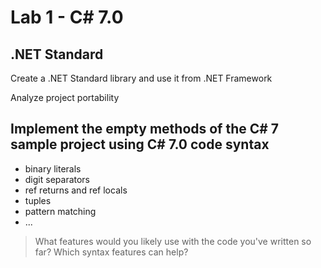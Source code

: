 # Lab 1 - C# 7.0

## .NET Standard

Create a .NET Standard library and use it from .NET Framework

Analyze project portability

## Implement the empty methods of the C# 7 sample project using C# 7.0 code syntax

* binary literals
* digit separators
* ref returns and ref locals
* tuples
* pattern matching
* ...

> What features would you likely use with the code you've written so far? Which syntax features can help?
